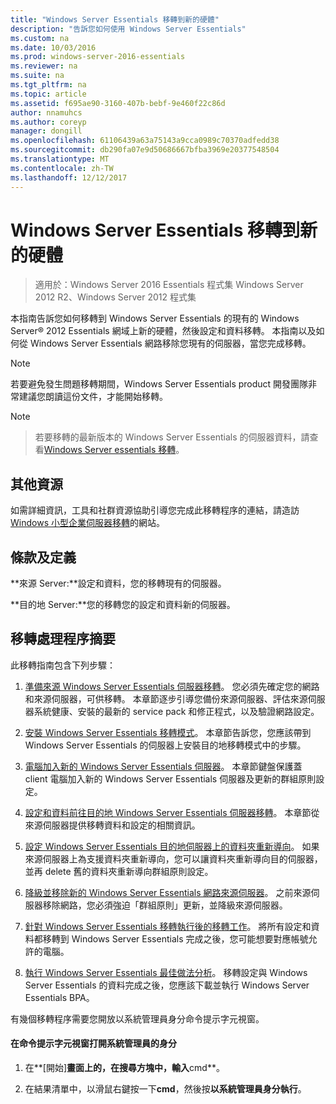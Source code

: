 ```yaml
---
title: "Windows Server Essentials 移轉到新的硬體"
description: "告訴您如何使用 Windows Server Essentials"
ms.custom: na
ms.date: 10/03/2016
ms.prod: windows-server-2016-essentials
ms.reviewer: na
ms.suite: na
ms.tgt_pltfrm: na
ms.topic: article
ms.assetid: f695ae90-3160-407b-bebf-9e460f22c86d
author: nnamuhcs
ms.author: coreyp
manager: dongill
ms.openlocfilehash: 61106439a63a75143a9cca0989c70370adfedd38
ms.sourcegitcommit: db290fa07e9d50686667bfba3969e20377548504
ms.translationtype: MT
ms.contentlocale: zh-TW
ms.lasthandoff: 12/12/2017
---
```

# <a name="migrate-windows-server-essentials-to-new-hardware"></a>Windows Server Essentials 移轉到新的硬體

>適用於：Windows Server 2016 Essentials 程式集 Windows Server 2012 R2、Windows Server 2012 程式集

本指南告訴您如何移轉到 Windows Server Essentials 的現有的 Windows Server® 2012 Essentials 網域上新的硬體，然後設定和資料移轉。 本指南以及如何從 Windows Server Essentials 網路移除您現有的伺服器，當您完成移轉。  
  
> [!NOTE]
>  若要避免發生問題移轉期間，Windows Server Essentials product 開發團隊非常建議您朗讀這份文件，才能開始移轉。  
  
> [!NOTE]

>  若要移轉的最新版本的 Windows Server Essentials 的伺服器資料，請查看[Windows Server essentials 移轉](Migrate-from-Previous-Versions-to-Windows-Server-Essentials-or-Windows-Server-Essentials-Experience.md)。  

  
## <a name="additional-resources"></a>其他資源  
 如需詳細資訊，工具和社群資源協助引導您完成此移轉程序的連結，請造訪[Windows 小型企業伺服器移轉](https://go.microsoft.com/fwlink/?LinkId=217520)的網站。  
  
## <a name="terms-and-definitions"></a>條款及定義  
 **來源 Server:**設定和資料，您的移轉現有的伺服器。  
  
 **目的地 Server:**您的移轉您的設定和資料新的伺服器。  
  
## <a name="migration-process-summary"></a>移轉處理程序摘要  
 此移轉指南包含下列步驟：  
  

1.  [準備來源 Windows Server Essentials 伺服器移轉](Prepare-your-Source-Server-for-Windows-Server-Essentials-migration.md)。  您必須先確定您的網路和來源伺服器，可供移轉。 本章節逐步引導您備份來源伺服器、評估來源伺服器系統健康、安裝的最新的 service pack 和修正程式，以及驗證網路設定。  
  
2.  [安裝 Windows Server Essentials 移轉模式](Install-Windows-Server-Essentials-in-migration-mode.md)。  本章節告訴您，您應該帶到 Windows Server Essentials 的伺服器上安裝目的地移轉模式中的步驟。  
  
3.  [電腦加入新的 Windows Server Essentials 伺服器](Join-computers-to-the-new-Windows-Server-Essentials-server.md)。  本章節鍵盤保護蓋 client 電腦加入新的 Windows Server Essentials 伺服器及更新的群組原則設定。  
  
4.  [設定和資料前往目的地 Windows Server Essentials 伺服器移轉](Move-settings-and-data-to-the-Destination-Server-for-Windows-Server-Essentials-migration.md)。  本章節從來源伺服器提供移轉資料和設定的相關資訊。  
  
5.  [設定 Windows Server Essentials 目的地伺服器上的資料夾重新導向](Configure-folder-redirection-on-the-Windows-Server-Essentials-Destination-Server.md)。  如果來源伺服器上為支援資料夾重新導向，您可以讓資料夾重新導向目的伺服器，並再 delete 舊的資料夾重新導向群組原則設定。  
  
6.  [降級並移除新的 Windows Server Essentials 網路來源伺服器](Demote-and-remove-the-Source-Server-from-the-new-Windows-Server-Essentials-network.md)。  之前來源伺服器移除網路，您必須強迫「群組原則」更新，並降級來源伺服器。  
  
7.  [針對 Windows Server Essentials 移轉執行後的移轉工作](Perform-post-migration-tasks-for-Windows-Server-Essentials-migration.md)。  將所有設定和資料都移轉到 Windows Server Essentials 完成之後，您可能想要對應帳號允許的電腦。  
  
8.  [執行 Windows Server Essentials 最佳做法分析](Run-the-Windows-Server-Essentials-Best-Practices-Analyzer.md)。  移轉設定與 Windows Server Essentials 的資料完成之後，您應該下載並執行 Windows Server Essentials BPA。  
  
 有幾個移轉程序需要您開放以系統管理員身分命令提示字元視窗。  
  
#### <a name="to-open-a-command-prompt-window-as-an-administrator"></a>在命令提示字元視窗打開系統管理員的身分  
  
1.  在**[開始]**畫面上的，在搜尋方塊中，輸入**cmd**。  
  
2.  在結果清單中，以滑鼠右鍵按一下**cmd**，然後按**以系統管理員身分執行**。
